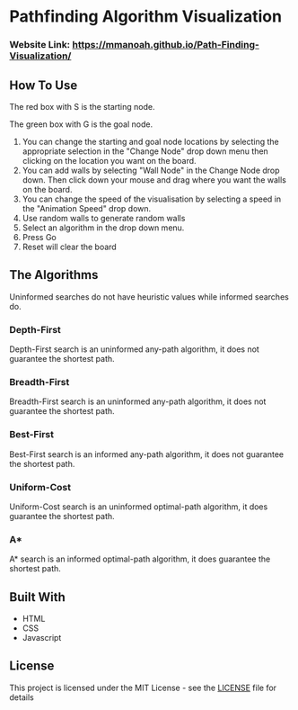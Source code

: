 # Pathfinding Algorithm Visualization

### Website Link: https://mmanoah.github.io/Path-Finding-Visualization/

## How To Use
The red box with S is the starting node.

The green box with G is the goal node.
1. You can change the starting and goal node locations by selecting the appropriate selection in the "Change Node" drop down menu then clicking on the location you want on the board.
2. You can add walls by selecting "Wall Node" in the Change Node drop down. Then click down your mouse and drag where you want the walls on the board.
3. You can change the speed of the visualisation by selecting a speed in the "Animation Speed" drop down.
4. Use random walls to generate random walls
5. Select an algorithm in the drop down menu.
6. Press Go
7. Reset will clear the board
## The Algorithms
Uninformed searches do not have heuristic values while informed searches do.
### Depth-First
Depth-First search is an uninformed any-path algorithm, it does not guarantee the shortest path.

### Breadth-First
Breadth-First search is an uninformed any-path algorithm, it does not guarantee the shortest path. 

### Best-First
Best-First search is an informed any-path algorithm, it does not guarantee the shortest path. 

### Uniform-Cost
Uniform-Cost search is an uninformed optimal-path algorithm, it does guarantee the shortest path. 

### A*
A* search is an informed optimal-path algorithm, it does guarantee the shortest path. 

## Built With

* HTML
* CSS
* Javascript

## License

This project is licensed under the MIT License - see the [LICENSE](LICENSE) file for details

